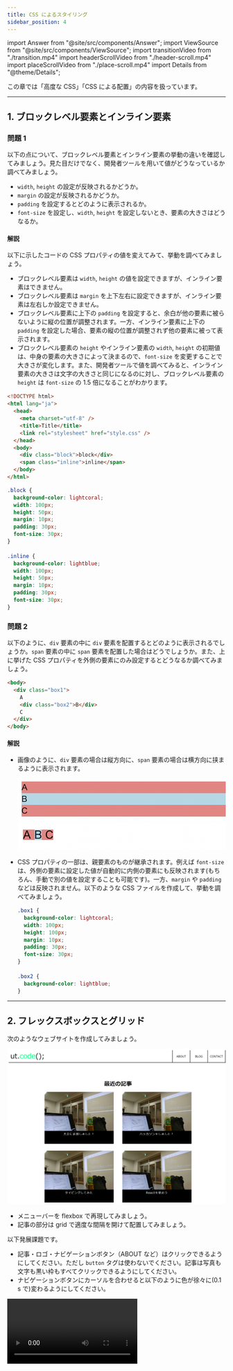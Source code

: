 ```yaml
---
title: CSS によるスタイリング
sidebar_position: 4
---
```


import Answer from "@site/src/components/Answer";
import ViewSource from "@site/src/components/ViewSource";
import transitionVideo from "./transition.mp4"
import headerScrollVideo from "./header-scroll.mp4"
import placeScrollVideo from "./place-scroll.mp4"
import Details from "@theme/Details";

この章では「高度な CSS」「CSS による配置」の内容を扱っています。

---

## 1. ブロックレベル要素とインライン要素

### 問題 1

以下の点について、ブロックレベル要素とインライン要素の挙動の違いを確認してみましょう。見た目だけでなく、開発者ツールを用いて値がどうなっているか調べてみましょう。

- `width`, `height` の設定が反映されるかどうか。
- `margin` の設定が反映されるかどうか。
- `padding` を設定するとどのように表示されるか。
- `font-size` を設定し、`width`, `height` を設定しないとき、要素の大きさはどうなるか。

#### 解説

<Answer>

以下に示したコードの CSS プロパティの値を変えてみて、挙動を調べてみましょう。

- ブロックレベル要素は `width`, `height` の値を設定できますが、インライン要素はできません。
- ブロックレベル要素は `margin` を上下左右に設定できますが、インライン要素は左右しか設定できません。
- ブロックレベル要素に上下の `padding` を設定すると、余白が他の要素に被らないように縦の位置が調整されます。一方、インライン要素に上下の `padding` を設定した場合、要素の縦の位置が調整されず他の要素に被って表示されます。
- ブロックレベル要素の `height` やインライン要素の `width`, `height` の初期値は、中身の要素の大きさによって決まるので、`font-size` を変更することで大きさが変化します。また、開発者ツールで値を調べてみると、インライン要素の大きさは文字の大きさと同じになるのに対し、ブロックレベル要素の `height` は `font-size` の 1.5 倍になることがわかります。

```html title="index.html"
<!DOCTYPE html>
<html lang="ja">
  <head>
    <meta charset="utf-8" />
    <title>Title</title>
    <link rel="stylesheet" href="style.css" />
  </head>
  <body>
    <div class="block">block</div>
    <span class="inline">inline</span>
  </body>
</html>
```

```css title="style.css"
.block {
  background-color: lightcoral;
  width: 100px;
  height: 50px;
  margin: 10px;
  padding: 30px;
  font-size: 30px;
}

.inline {
  background-color: lightblue;
  width: 100px;
  height: 50px;
  margin: 10px;
  padding: 30px;
  font-size: 30px;
}
```

<ViewSource url={import.meta.url} path="_samples/block-inline1" />

</Answer>

### 問題 2

以下のように、`div` 要素の中に `div` 要素を配置するとどのように表示されるでしょうか。`span` 要素の中に `span` 要素を配置した場合はどうでしょうか。また、上に挙げた CSS プロパティを外側の要素にのみ設定するとどうなるか調べてみましょう。

```html title="index.html"
<body>
  <div class="box1">
    A
    <div class="box2">B</div>
    C
  </div>
</body>
```

#### 解説

<Answer>

- 画像のように、`div` 要素の場合は縦方向に、`span` 要素の場合は横方向に挟まるように表示されます。

  ![div要素の場合](divElement.png)
  ![span要素の場合](spanElement.png)

- CSS プロパティの一部は、親要素のものが継承されます。例えば `font-size` は、外側の要素に設定した値が自動的に内側の要素にも反映されます(もちろん、手動で別の値を設定することも可能です)。一方、`margin` や `padding` などは反映されません。以下のような CSS ファイルを作成して、挙動を調べてみましょう。

  ```css title="style.css"
  .box1 {
    background-color: lightcoral;
    width: 100px;
    height: 100px;
    margin: 10px;
    padding: 30px;
    font-size: 30px;
  }

  .box2 {
    background-color: lightblue;
  }
  ```

<ViewSource url={import.meta.url} path="_samples/block-inline2" />

</Answer>

---

## 2. フレックスボックスとグリッド

次のようなウェブサイトを作成してみましょう。

![ut.code();のウェブサイト](utcodeWeb.png)

- メニューバーを flexbox で再現してみましょう。
- 記事の部分は grid で適度な間隔を開けて配置してみましょう。

以下発展課題です。

- 記事・ロゴ・ナビゲーションボタン（ABOUT など）はクリックできるようにしてください。ただし `button` タグは使わないでください。記事は写真も文字も黒い枠もすべてクリックできるようにしてください。
- ナビゲーションボタンにカーソルを合わせると以下のように色が徐々に(0.1 s で)変わるようにしてください。

<video src={transitionVideo} controls />

- 記事の画像は以下からダウンロードしてください。
  [download](article.jpg)

### 解答例

<Answer>

```html title=index.html
<header>
  <a class="logo" href="#"> ut.<span>code</span>(); </a>
  <ul class="nav">
    <li class="nav-about">
      <a class="link" href="#">ABOUT</a>
    </li>
    <li>
      <a class="link" href="#">BLOG</a>
    </li>
    <li>
      <a class="link" href="#">CONTACT</a>
    </li>
  </ul>
</header>
<h1>最近の記事</h1>
<div class="board">
  <article class="article1">
    <a href="#">
      <img src="image.jpg" width="400px" />
      <div href="#" class="title">大会に参加しました！</div></a
    >
  </article>
  <article class="article2">
    <a href="#">
      <img src="image.jpg" width="400px" />
      <div href="#" class="title">ハッカソンをしました！</div></a
    >
  </article>
  <article class="article3">
    <a href="#">
      <img src="image.jpg" width="400px" />
      <div href="#" class="title">タイピングしてみた</div></a
    >
  </article>
  <article class="article4">
    <a href="#">
      <img src="image.jpg" width="400px" />
      <div href="#" class="title">Reactを使おう</div></a
    >
  </article>
</div>
```

```css title=style.css
header {
  height: 70px;
  display: flex;
  border-bottom: solid;
  padding-right: 10px;
  padding-left: 10px;
  margin-top: 0;
  align-items: center;
}

.logo {
  font-size: 40px;
}

.logo span {
  color: springgreen;
}

ul.nav {
  display: flex;
  align-items: center;
  list-style: none;
  margin-left: auto;
  height: 100%;
}

.nav li {
  height: 100%;
  width: 100px;
  border-right: solid;
}

li.nav-about {
  border-left: solid;
}

header a {
  color: black;
  text-decoration: none;
  display: block;
  text-align: center;
}

.link {
  height: 45px;
  padding-top: 25px;
  transition: 0.25s;
}

.link:hover {
  background-color: palegreen;
}

h1 {
  margin-top: 100px;
  text-align: center;
}

.board {
  display: grid;
  grid-template-columns: 400px 400px;
  grid-template-rows: 300px 300px;
  justify-content: center;
  gap: 40px 50px;
}

article {
  overflow: hidden;
  background-color: black;
}

article a {
  text-decoration: none;
}

article div.title {
  height: 100%;
  display: block;
  text-align: center;
  color: white;
  letter-spacing: 2px;
}
```

<ViewSource url={import.meta.url} path="_samples/flexbox-grid" />

</Answer>

---

## 3. `position`

この問題では、以下の HTML ファイルと CSS ファイルをコピーして使用してください。

<Details summary={<summary>HTML</summary>}>

```html
<!DOCTYPE html>
<html lang="ja">
  <head>
    <meta charset="UTF-8" />
    <meta name="viewport" content="width=device-width, initial-scale=1.0" />
    <title>スタイルシート大学 文化祭</title>
    <link rel="stylesheet" href="style.css" />
  </head>
  <body>
    <div id="header">
      <h1>スタイルシート大学 文化祭</h1>
      <p>〜Collage of Style Sheet (CSS) Festival〜</p>
    </div>
    <div id="wrapper">
      <p>以下では、場所ごとに開催企画を紹介します。</p>
      <h2 class="district">中央通り屋台</h2>
      <div class="card">
        <h3>牛串</h3>
        <p>牛串を販売しています。おいしいよ。</p>
        <div class="reservation not-needed">予約不要</div>
      </div>
      <div class="card">
        <h3>牛串</h3>
        <p>牛串を販売しています。おいしいよ。</p>
        <div class="reservation not-needed">予約不要</div>
      </div>
      <div class="card">
        <h3>牛串</h3>
        <p>牛串を販売しています。おいしいよ。</p>
        <div class="reservation not-needed">予約不要</div>
      </div>

      <h2 class="district">屋外ステージ</h2>
      <div class="card">
        <h3>軽音サークル ライブ</h3>
        <p>軽音サークルがライブを披露します。</p>
        <div class="reservation not-needed">予約不要</div>
      </div>
      <div class="card">
        <h3>軽音サークル ライブ</h3>
        <p>軽音サークルがライブを披露します。</p>
        <div class="reservation not-needed">予約不要</div>
      </div>
      <div class="card">
        <h3>軽音サークル ライブ</h3>
        <p>軽音サークルがライブを披露します。</p>
        <div class="reservation not-needed">予約不要</div>
      </div>

      <h2 class="district">屋内ステージ</h2>
      <div class="card">
        <h3>ジャズダンス</h3>
        <p>ジャズダンスを披露します。</p>
        <div class="reservation needed">予約必要</div>
      </div>
      <div class="card">
        <h3>ジャズダンス</h3>
        <p>ジャズダンスを披露します。</p>
        <div class="reservation needed">予約必要</div>
      </div>
      <div class="card">
        <h3>ジャズダンス</h3>
        <p>ジャズダンスを披露します。</p>
        <div class="reservation needed">予約必要</div>
      </div>

      <h2 class="district">教室棟</h2>
      <div class="card">
        <h3>映画サークル上映会</h3>
        <p>部員が制作した映画を上映しています。</p>
        <div class="reservation needed">予約必要</div>
      </div>
      <div class="card">
        <h3>映画サークル上映会</h3>
        <p>部員が制作した映画を上映しています。</p>
        <div class="reservation needed">予約必要</div>
      </div>
      <div class="card">
        <h3>映画サークル上映会</h3>
        <p>部員が制作した映画を上映しています。</p>
        <div class="reservation needed">予約必要</div>
      </div>

      <h2 class="district">講堂</h2>
      <div class="card">
        <h3>合唱サークル 演奏会</h3>
        <p>合唱サークルが演奏会を行います。</p>
        <div class="reservation needed">予約必要</div>
      </div>
      <div class="card">
        <h3>合唱サークル 演奏会</h3>
        <p>合唱サークルが演奏会を行います。</p>
        <div class="reservation needed">予約必要</div>
      </div>
      <div class="card">
        <h3>合唱サークル 演奏会</h3>
        <p>合唱サークルが演奏会を行います。</p>
        <div class="reservation needed">予約必要</div>
      </div>
    </div>
  </body>
</html>
```

</Details>

<Details summary={<summary>CSS</summary>}>

```css
body {
  margin: 0;
  font-weight: normal;
}

h1,
h2,
h3 {
  font-weight: normal;
}

#header {
  text-align: center;

  width: 100%;
  height: 160px;
  background-color: lightblue;
  padding: 20px;
  z-index: 10;
}

#wrapper {
  max-width: 600px;
  margin: auto;
  padding: 20px;
}

.card {
  border: 1px solid #aaa;
  padding: 20px;
}

.district {
  background-color: #ddd;
  margin: 0;
}

.reservation {
  width: 5rem;
  text-align: center;
}

.needed {
  background-color: lightpink;
}

.not-needed {
  background-color: lightgreen;
}
```

</Details>

### 問題 1

「スタイルシート大学 文化祭」と書かれた灰色の部分(ヘッダー)が、スクロールしても同じ位置にとどまるようにしてみましょう。

<video src={headerScrollVideo} controls />

#### ヒント

- `#header` を固定すると、`#wrapper` の上部が `#header` の裏側に隠れてしまうでしょうか。これは `#header` を固定したことによって、`#header` が画面手前に向かって浮いたようになり、空いたスペースに `#wrapper` が入り込んだためです。

  - `#wrapper` の上部に適切なサイズの余白を設けることで対処しましょう。

#### 解答例

<Answer>

以下を追加しましょう。

```css
#header {
  position: fixed;
  top: 0;
}
```

ヘッダーの下の部分が隠れてしまうのを防ぐために、以下を記述します。

```css
#wrapper {
  margin-top: 200px;
}
```

<ViewSource url={import.meta.url} path="_samples/1_fixed" />
</Answer>

### 問題 2

「予約不要」「予約必要」といった表示が、各企画のカードの右上に表示されるようにしましょう。

![予約のラベルをカード右上に表示](./reserve-label.png)

#### 解答例

<Answer>

以下を追加しましょう。

```css
.reservation {
  position: absolute;
  top: 20px;
  right: 20px;
}
```

```css
.card {
  position: relative;
}
```

<ViewSource url={import.meta.url} path="_samples/2_relative-absolute" />
</Answer>

### 問題 3

(発展) 「中央通り屋台」「屋外ステージ」などの場所の名前が、その場所の企画が画面上にある間は上部にとどまるようにしてみましょう。

<video src={placeScrollVideo} controls />

#### 解答例

<Answer>

以下を追加しましょう。

```css
.district {
  background-color: #ddd;
  margin: 0;
  /* 以下の部分を追加: (3) */
  position: sticky;
  top: 200px;
  z-index: 5;
}
```

<ViewSource url={import.meta.url} path="_samples/3_sticky" />

</Answer>

---

## 4. レスポンシブデザイン

スマホは縦向き、横向きの両方で使います。両方の画面を一つの CSS でデザインする練習をしましょう。

以下要件です。画面上に「縦」「横」の 2 文字を表示した上で、

- 画面が縦長の時は、「縦」を赤くし、赤い下線を引く
- 画面が横長の時は、「横」を赤くし、赤い下線を引く

### 解答例

<Answer>

デバイスが縦長か横長か判別するのに使うメディア特性は `orientation` です。

```html title="index.html"
<div id="landscape">横</div>
<div id="portrait">縦</div>
```

```css title="style.css"
@media (orientation: landscape) {
  #landscape {
    color: red;
    text-decoration-line: underline;
    text-decoration-color: red;
    text-decoration-style: solid;
  }
}

@media (orientation: portrait) {
  #portrait {
    color: red;
    text-decoration-line: underline;
    text-decoration-color: red;
    text-decoration-style: solid;
  }
}
```

<ViewSource url={import.meta.url} path="_samples/responsive-design" />

</Answer>
